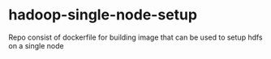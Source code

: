 # hadoop-single-node-setup
Repo consist of dockerfile for building image that can be used to setup hdfs on a single node
